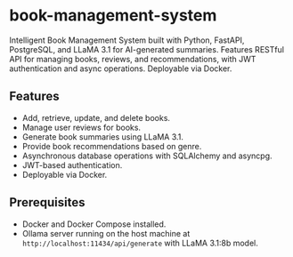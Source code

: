 # book-management-system
Intelligent Book Management System built with Python, FastAPI, PostgreSQL, and LLaMA 3.1 for AI-generated summaries. Features RESTful API for managing books, reviews, and recommendations, with JWT authentication and async operations. Deployable via Docker.

## Features
- Add, retrieve, update, and delete books.
- Manage user reviews for books.
- Generate book summaries using LLaMA 3.1.
- Provide book recommendations based on genre.
- Asynchronous database operations with SQLAlchemy and asyncpg.
- JWT-based authentication.
- Deployable via Docker.

## Prerequisites
- Docker and Docker Compose installed.
- Ollama server running on the host machine at `http://localhost:11434/api/generate` with LLaMA 3.1:8b model.